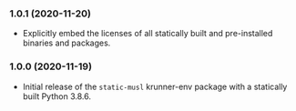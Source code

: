 ### 1.0.1 (2020-11-20)

* Explicitly embed the licenses of all statically built and pre-installed binaries and packages.

### 1.0.0 (2020-11-19)

* Initial release of the `static-musl` krunner-env package with a statically built Python 3.8.6.
